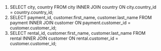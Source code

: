 1. SELECT city, country FROM city
INNER JOIN country ON city.country_id = country.country_id;
2. SELECT payment_id, customer.first_name, customer.last_name FROM payment
INNER JOIN customer ON payment.customer_id = customer.customer_id;
3. SELECT rental_id, customer.first_name, customer.last_name FROM rental
INNER JOIN customer ON rental.customer_id = customer.customer_id;
